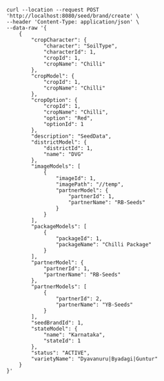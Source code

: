     curl --location --request POST 'http://localhost:8080/seed/brand/create' \
    --header 'Content-Type: application/json' \
    --data-raw '{
        {
            "cropCharacter": {
                "character": "SoilType",
                "characterId": 1,
                "cropId": 1,
                "cropName": "Chilli"
            },
            "cropModel": {
                "cropId": 1,
                "cropName": "Chilli"
            },
            "cropOption": {
                "cropId": 1,
                "cropName": "Chilli",
                "option": "Red",
                "optionId": 1
            },
            "description": "SeedData",
            "districtModel": {
                "districtId": 1,
                "name": "DVG"
            },
            "imageModels": [
                {
                    "imageId": 1,
                    "imagePath": "//temp",
                    "partnerModel": {
                        "partnerId": 1,
                        "partnerName": "RB-Seeds"
                    }
                }
            ],
            "packageModels": [
                {
                    "packageId": 1,
                    "packageName": "Chilli Package"
                }
            ],
            "partnerModel": {
                "partnerId": 1,
                "partnerName": "RB-Seeds"
            },
            "partnerModels": [
                {
                    "partnerId": 2,
                    "partnerName": "YB-Seeds"
                }
            ],
            "seedBrandId": 1,
            "stateModel": {
                "name": "Karnataka",
                "stateId": 1
            },
            "status": "ACTIVE",
            "varietyName": "Dyavanuru|Byadagi|Guntur"
        }
    }'